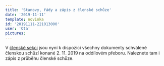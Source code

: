 ```yaml
---
title: 'Stanovy, řády a zápis z členské schůze'
date: '2019-11-11'
template: novinka
id: '20191111-221013000'
user: 'Ota'
pictures:
---
```

V [členské sekci](https://members.eob.cz/zbm/) jsou nyní k dispozici všechny dokumenty schválené členskou schůzí konané 2. 11. 2019 na oddílovém přeboru. Naleznete tam i zápis z průběhu členské schůze.
